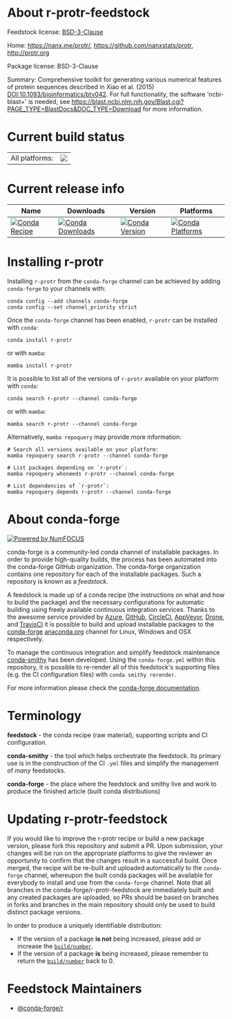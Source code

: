 About r-protr-feedstock
=======================

Feedstock license: [BSD-3-Clause](https://github.com/conda-forge/r-protr-feedstock/blob/main/LICENSE.txt)

Home: https://nanx.me/protr/, https://github.com/nanxstats/protr, http://protr.org

Package license: BSD-3-Clause

Summary: Comprehensive toolkit for generating various numerical features of protein sequences described in Xiao et al. (2015) <DOI:10.1093/bioinformatics/btv042>. For full functionality, the software 'ncbi-blast+' is needed, see <https://blast.ncbi.nlm.nih.gov/Blast.cgi?PAGE_TYPE=BlastDocs&DOC_TYPE=Download> for more information.

Current build status
====================


<table><tr><td>All platforms:</td>
    <td>
      <a href="https://dev.azure.com/conda-forge/feedstock-builds/_build/latest?definitionId=7530&branchName=main">
        <img src="https://dev.azure.com/conda-forge/feedstock-builds/_apis/build/status/r-protr-feedstock?branchName=main">
      </a>
    </td>
  </tr>
</table>

Current release info
====================

| Name | Downloads | Version | Platforms |
| --- | --- | --- | --- |
| [![Conda Recipe](https://img.shields.io/badge/recipe-r--protr-green.svg)](https://anaconda.org/conda-forge/r-protr) | [![Conda Downloads](https://img.shields.io/conda/dn/conda-forge/r-protr.svg)](https://anaconda.org/conda-forge/r-protr) | [![Conda Version](https://img.shields.io/conda/vn/conda-forge/r-protr.svg)](https://anaconda.org/conda-forge/r-protr) | [![Conda Platforms](https://img.shields.io/conda/pn/conda-forge/r-protr.svg)](https://anaconda.org/conda-forge/r-protr) |

Installing r-protr
==================

Installing `r-protr` from the `conda-forge` channel can be achieved by adding `conda-forge` to your channels with:

```
conda config --add channels conda-forge
conda config --set channel_priority strict
```

Once the `conda-forge` channel has been enabled, `r-protr` can be installed with `conda`:

```
conda install r-protr
```

or with `mamba`:

```
mamba install r-protr
```

It is possible to list all of the versions of `r-protr` available on your platform with `conda`:

```
conda search r-protr --channel conda-forge
```

or with `mamba`:

```
mamba search r-protr --channel conda-forge
```

Alternatively, `mamba repoquery` may provide more information:

```
# Search all versions available on your platform:
mamba repoquery search r-protr --channel conda-forge

# List packages depending on `r-protr`:
mamba repoquery whoneeds r-protr --channel conda-forge

# List dependencies of `r-protr`:
mamba repoquery depends r-protr --channel conda-forge
```


About conda-forge
=================

[![Powered by
NumFOCUS](https://img.shields.io/badge/powered%20by-NumFOCUS-orange.svg?style=flat&colorA=E1523D&colorB=007D8A)](https://numfocus.org)

conda-forge is a community-led conda channel of installable packages.
In order to provide high-quality builds, the process has been automated into the
conda-forge GitHub organization. The conda-forge organization contains one repository
for each of the installable packages. Such a repository is known as a *feedstock*.

A feedstock is made up of a conda recipe (the instructions on what and how to build
the package) and the necessary configurations for automatic building using freely
available continuous integration services. Thanks to the awesome service provided by
[Azure](https://azure.microsoft.com/en-us/services/devops/), [GitHub](https://github.com/),
[CircleCI](https://circleci.com/), [AppVeyor](https://www.appveyor.com/),
[Drone](https://cloud.drone.io/welcome), and [TravisCI](https://travis-ci.com/)
it is possible to build and upload installable packages to the
[conda-forge](https://anaconda.org/conda-forge) [anaconda.org](https://anaconda.org/)
channel for Linux, Windows and OSX respectively.

To manage the continuous integration and simplify feedstock maintenance
[conda-smithy](https://github.com/conda-forge/conda-smithy) has been developed.
Using the ``conda-forge.yml`` within this repository, it is possible to re-render all of
this feedstock's supporting files (e.g. the CI configuration files) with ``conda smithy rerender``.

For more information please check the [conda-forge documentation](https://conda-forge.org/docs/).

Terminology
===========

**feedstock** - the conda recipe (raw material), supporting scripts and CI configuration.

**conda-smithy** - the tool which helps orchestrate the feedstock.
                   Its primary use is in the construction of the CI ``.yml`` files
                   and simplify the management of *many* feedstocks.

**conda-forge** - the place where the feedstock and smithy live and work to
                  produce the finished article (built conda distributions)


Updating r-protr-feedstock
==========================

If you would like to improve the r-protr recipe or build a new
package version, please fork this repository and submit a PR. Upon submission,
your changes will be run on the appropriate platforms to give the reviewer an
opportunity to confirm that the changes result in a successful build. Once
merged, the recipe will be re-built and uploaded automatically to the
`conda-forge` channel, whereupon the built conda packages will be available for
everybody to install and use from the `conda-forge` channel.
Note that all branches in the conda-forge/r-protr-feedstock are
immediately built and any created packages are uploaded, so PRs should be based
on branches in forks and branches in the main repository should only be used to
build distinct package versions.

In order to produce a uniquely identifiable distribution:
 * If the version of a package **is not** being increased, please add or increase
   the [``build/number``](https://docs.conda.io/projects/conda-build/en/latest/resources/define-metadata.html#build-number-and-string).
 * If the version of a package **is** being increased, please remember to return
   the [``build/number``](https://docs.conda.io/projects/conda-build/en/latest/resources/define-metadata.html#build-number-and-string)
   back to 0.

Feedstock Maintainers
=====================

* [@conda-forge/r](https://github.com/orgs/conda-forge/teams/r/)

